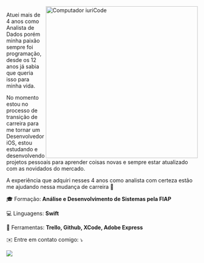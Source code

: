 <img src="https://raw.githubusercontent.com/MicaelliMedeiros/micaellimedeiros/master/image/computer-illustration.png" min-width="400px" max-width="400px" width="400px" align="right" alt="Computador iuriCode">

<p align="left"> 
  Atuei mais de 4 anos como Analista de Dados porém minha paixão sempre foi programação, desde os 12 anos já sabia que queria isso para minha vida.
  
  No momento estou no processo de transição de carreira para me tornar um Desenvolvedor iOS, estou estudando e desenvolvendo projetos pessoais para aprender coisas novas e sempre estar atualizado com as novidados do mercado. 
  
  A experiência que adquiri nesses 4 anos como analista com certeza estão me ajudando nessa mudança de carreira 🚀
</p>

<p align="left">
  🎓 Formação: <strong>Análise e Desenvolvimento de Sistemas pela FIAP</strong>
</p>

<p align="left">
  💻 Linguagens: <strong>Swift</strong>
</p>

<p align="left">
  💼 Ferramentas: <strong>Trello, Github, XCode, Adobe Express</strong>
</p>

<p align="left">
   ✉️ Entre em contato comigo: ⤵️
</p>

  <a href="https://www.linkedin.com/in/leonardo-mcardoso/" alt="Linkedin">
  <img src="https://img.shields.io/badge/-Linkedin-0e76a8?style=flat-square&logo=Linkedin&logoColor=white&link="/></a>
</p>  
